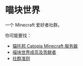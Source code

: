 # 喵块世界

一个 Minecraft 爱好者社群。  

你可能要找：

- [猫托邦 Catopia Minecraft 服务器](/doc/catopia)
- [喵块世界成员及贡献者](/doc/members)
- [社群准则](/doc/community-guidelines)

